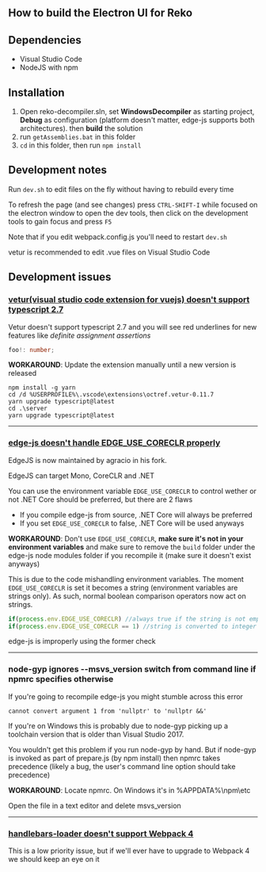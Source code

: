 ## How to build the Electron UI for Reko

## Dependencies

- Visual Studio Code
- NodeJS with npm

## Installation

1. Open reko-decompiler.sln, set **WindowsDecompiler** as starting project, **Debug** as configuration (platform doesn't matter, edge-js supports both architectures). then **build** the solution
2. run `getAssemblies.bat` in this folder
3. `cd` in this folder, then run `npm install`

## Development notes
Run `dev.sh` to edit files on the fly without having to rebuild every time

To refresh the page (and see changes) press `CTRL-SHIFT-I` while focused on the electron window to open the dev tools, then click on the development tools to gain focus and press `F5`

Note that if you edit webpack.config.js you'll need to restart `dev.sh`


vetur is recommended to edit .vue files on Visual Studio Code

## Development issues

### [vetur(visual studio code extension for vuejs) doesn't support typescript 2.7](https://github.com/vuejs/vetur/issues/682)
Vetur doesn't support typescript 2.7 and you will see red underlines for new features like *definite assignment assertions*
```typescript
foo!: number;
```

**WORKAROUND**: Update the extension manually until a new version is released

```batch
npm install -g yarn
cd /d %USERPROFILE%\.vscode\extensions\octref.vetur-0.11.7
yarn upgrade typescript@latest
cd .\server
yarn upgrade typescript@latest
```

-------------------

### [edge-js doesn't handle EDGE_USE_CORECLR properly](https://github.com/agracio/electron-edge-js/issues/9)
EdgeJS is now maintained by agracio in his fork.

EdgeJS can target Mono, CoreCLR and .NET

You can use the environment variable `EDGE_USE_CORECLR` to control wether or not .NET Core should be preferred, but there are 2 flaws

- If you compile edge-js from source, .NET Core will always be preferred
- If you set `EDGE_USE_CORECLR` to false, .NET Core will be used anyways

**WORKAROUND**: Don't use `EDGE_USE_CORECLR`, **make sure it's not in your environment variables** and make sure to remove the `build` folder under the edge-js node modules folder if you recompile it (make sure it doesn't exist anyways)

This is due to the code mishandling environment variables. The moment `EDGE_USE_CORECLR` is set it becomes a string (environment variables are strings only). As such, normal boolean comparison operators now act on strings.

```javascript
if(process.env.EDGE_USE_CORECLR) //always true if the string is not empty
if(process.env.EDGE_USE_CORECLR == 1) //string is converted to integer before comparison
```

edge-js is improperly using the former check

-------------------

### node-gyp ignores --msvs_version switch from command line if npmrc specifies otherwise

If you're going to recompile edge-js you might stumble across this error

```
cannot convert argument 1 from 'nullptr' to 'nullptr &&'
```

If you're on Windows this is probably due to node-gyp picking up a toolchain version that is older than Visual Studio 2017.

You wouldn't get this problem if you run node-gyp by hand. But if node-gyp is invoked as part of prepare.js (by npm install) then npmrc takes precedence (likely a bug, the user's command line option should take precedence)

**WORKAROUND**: Locate npmrc. On Windows it's in %APPDATA%\npm\etc

Open the file in a text editor and delete msvs_version

-------------------

### [handlebars-loader doesn't support Webpack 4](https://github.com/pcardune/handlebars-loader/issues/155)

This is a low priority issue, but if we'll ever have to upgrade to Webpack 4 we should keep an eye on it
